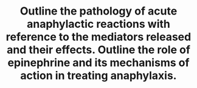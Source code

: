 ---
title: "Outline the pathology of acute anaphylactic reactions with reference to the mediators released and their effects. Outline the role of epinephrine and its mechanisms of action in treating anaphylaxis."
entityType: SAQ
exam: PEX
college: ANZCA
year: 2005
sitting: A
question: 8
passRate: 43
EC_expectedDomains:
- "The main points expected were an outline of the type 1, IgE-mediated hypersensitivity reaction, including a brief mention of the primary response at first exposure (“prior exposure”)."
- "The relationship between the precipitant (drug, hapten, latex), IgE, mast cells and basophils, and the variety of released substances, were key points expected for a pass."
- "It was expected that at least four substances released from mast cells could be named, and their effects (via specific receptors, etc) outlined."
- "The dose, route and mechanisms by which epinephrine (adrenaline) acts to ablate an anaphylactic reaction was expected."
EC_extraCredit:
- "Useful additional marks were awarded to those who mentioned that repeat administration (or infusion) of epinephrine may be required."
EC_errorsCommon:
- "Some candidates did not attempt this question."
- "These were frequently sparse in detail."
- "Some candidates discussed the use of ephedrine, which did not gain marks."
- "Mention of other treatments was not required."
---